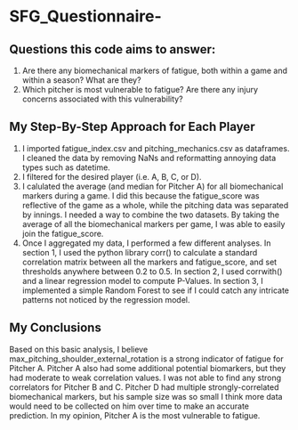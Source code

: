 # SFG_Questionnaire-

## Questions this code aims to answer:
1. Are there any biomechanical markers of fatigue, both within a game and within a season? What are they? 
2. Which pitcher is most vulnerable to fatigue? Are there any injury concerns associated with this vulnerability?

## My Step-By-Step Approach for Each Player
1. I imported fatigue_index.csv and pitching_mechanics.csv as dataframes. I cleaned the data by removing NaNs and reformatting annoying data types such as datetime.
2. I filtered for the desired player (i.e. A, B, C, or D).
3. I calulated the average (and median for Pitcher A) for all biomechanical markers during a game. I did this because the fatigue_score was reflective of the game as a whole, while the pitching data was separated by innings. I needed a way to combine the two datasets. By taking the average of all the biomechanical markers per game, I was able to easily join the fatigue_score.
4. Once I aggregated my data, I performed a few different analyses. In section 1, I used the python library corr() to calculate a standard correlation matrix between all the markers and fatigue_score, and set thresholds anywhere between 0.2 to 0.5. In section 2, I used corrwith() and a linear regression model to compute P-Values. In section 3, I implemented a simple Random Forest to see if I could catch any intricate patterns not noticed by the regression model.

## My Conclusions
Based on this basic analysis, I believe max_pitching_shoulder_external_rotation is a strong indicator of fatigue for Pitcher A. Pitcher A also had some additional potential biomarkers, but they had moderate to weak correlation values. I was not able to find any strong correlators for Pitcher B and C. Pitcher D had multiple strongly-correlated biomechanical markers, but his sample size was so small I think more data would need to be collected on him over time to make an accurate prediction. In my opinion, Pitcher A is the most vulnerable to fatigue. 

